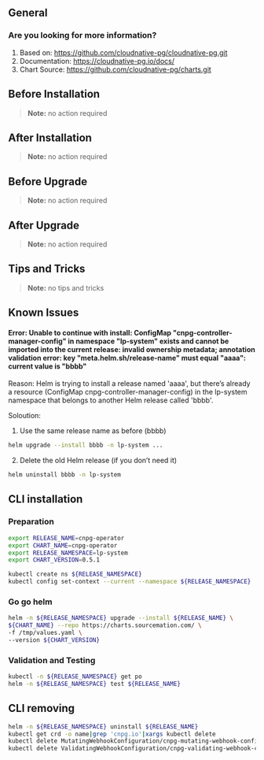 ## General

### Are you looking for more information?

1. Based on: https://github.com/cloudnative-pg/cloudnative-pg.git
2. Documentation: https://cloudnative-pg.io/docs/
3. Chart Source: https://github.com/cloudnative-pg/charts.git


## Before Installation

> **Note:**
> no action required

## After Installation

> **Note:**
> no action required

## Before Upgrade

> **Note:**
> no action required

## After Upgrade

> **Note:**
> no action required

## Tips and Tricks

> **Note:**
> no tips and tricks

## Known Issues
#### Error: Unable to continue with install: ConfigMap "cnpg-controller-manager-config" in namespace "lp-system" exists and cannot be imported into the current release: invalid ownership metadata; annotation validation error: key "meta.helm.sh/release-name" must equal "aaaa": current value is "bbbb"

Reason: Helm is trying to install a release named 'aaaa', but there’s already a resource (ConfigMap cnpg-controller-manager-config) in the lp-system namespace that belongs to another Helm release called 'bbbb'.

Soloution:

1. Use the same release name as before (bbbb)

```bash
helm upgrade --install bbbb -n lp-system ...
```

2. Delete the old Helm release (if you don’t need it)

```bash
helm uninstall bbbb -n lp-system
```

## CLI installation

### Preparation

```bash
export RELEASE_NAME=cnpg-operator
export CHART_NAME=cnpg-operator
export RELEASE_NAMESPACE=lp-system
export CHART_VERSION=0.5.1

kubectl create ns ${RELEASE_NAMESPACE}
kubectl config set-context --current --namespace ${RELEASE_NAMESPACE}
```

### Go go helm

``` bash
helm -n ${RELEASE_NAMESPACE} upgrade --install ${RELEASE_NAME} \
${CHART_NAME} --repo https://charts.sourcemation.com/ \
-f /tmp/values.yaml \
--version ${CHART_VERSION}
```

### Validation and Testing

```bash
kubectl -n ${RELEASE_NAMESPACE} get po
helm -n ${RELEASE_NAMESPACE} test ${RELEASE_NAME}
```

## CLI removing

```bash
helm -n ${RELEASE_NAMESPACE} uninstall ${RELEASE_NAME}
kubectl get crd -o name|grep 'cnpg.io'|xargs kubectl delete
kubectl delete MutatingWebhookConfiguration/cnpg-mutating-webhook-configuration
kubectl delete ValidatingWebhookConfiguration/cnpg-validating-webhook-configuration
```

